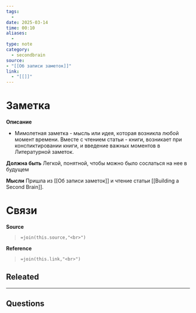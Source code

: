 ```yaml
---
tags:
  - 
date: 2025-03-14
time: 00:10
aliases:
  - 
type: note
category:
  - secondbrain
source: 
- "[[Об записи заметок]]"
link:
  - "[[]]"
---
```

# Заметка

**Описание**
- Мимолетная заметка - мысль или идея, которая возникла любой момент времени. Вместе с чтением статьи - книги, возникает при конспиктировании книги, и введение важных моментов в Литературной заметок.

**Должна быть**
Легкой, понятной, чтобы можно было сослаться на нее в будущем 

**Мысли**
Пришла из [[Об записи заметок]] и чтение статьи [[Building a Second Brain]].


# Связи

**Source**
>`=join(this.source,"<br>")`

**Reference**
>`=join(this.link,"<br>")`


**Releated**
-

---

**Questions**
-
